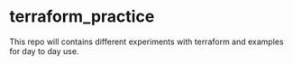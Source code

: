# terraform_practice

This repo will contains different experiments with terraform and examples for day to day use.
